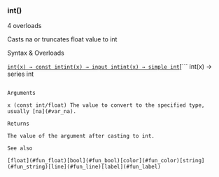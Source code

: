 ### int()

4 overloads

Casts na or truncates float value to int

Syntax & Overloads

[```
int(x) → const int
```](#fun_int-0)[```
int(x) → input int
```](#fun_int-1)[```
int(x) → simple int
```](#fun_int-2)[```
int(x) → series int
```](#fun_int-3)

Arguments

x (const int/float) The value to convert to the specified type, usually [na](#var_na).

Returns

The value of the argument after casting to int.

See also

[float](#fun_float)[bool](#fun_bool)[color](#fun_color)[string](#fun_string)[line](#fun_line)[label](#fun_label)
